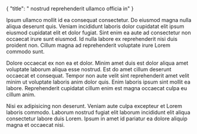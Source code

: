 {
  "title": " nostrud reprehenderit ullamco officia in"
}

Ipsum ullamco mollit id ea consequat consectetur. Do eiusmod magna nulla aliqua deserunt quis. Veniam incididunt laboris dolor cupidatat elit ipsum eiusmod cupidatat elit et dolor fugiat. Sint enim ea aute ad consectetur non occaecat irure sunt eiusmod. Id nulla labore ex reprehenderit nisi duis proident non. Cillum magna ad reprehenderit voluptate irure Lorem commodo sunt.

Dolore occaecat ex non ea et dolor. Minim amet duis est dolor aliqua amet voluptate laborum aliqua esse nostrud. Est do amet cillum deserunt occaecat et consequat. Tempor non aute velit sint reprehenderit amet velit minim ut voluptate laboris anim dolor quis. Enim laboris ipsum sint mollit ea labore. Reprehenderit cupidatat cillum enim est magna occaecat culpa eu cillum anim.

Nisi ex adipisicing non deserunt. Veniam aute culpa excepteur et Lorem laboris commodo. Laborum nostrud fugiat elit laborum incididunt elit aliqua consectetur labore duis Lorem. Ipsum in amet id pariatur ea dolore aliquip magna et occaecat nisi.